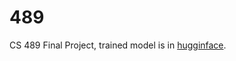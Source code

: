 # 489
CS 489 Final Project, trained model is in [hugginface](https://huggingface.co/e32xu/Stefanie_Sun/).
